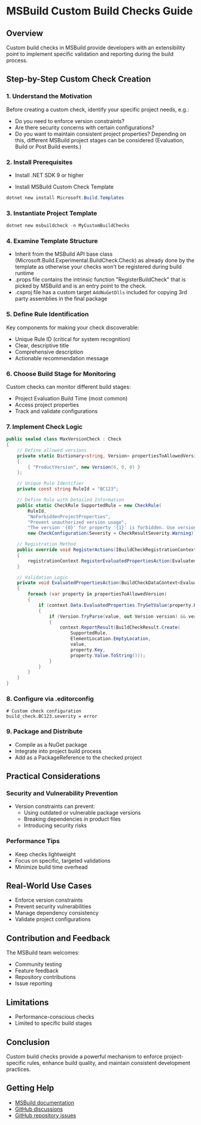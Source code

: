 # MSBuild Custom Build Checks Guide

## Overview
Custom build checks in MSBuild provide developers with an extensibility point to implement specific validation and reporting during the build process.

## Step-by-Step Custom Check Creation

### 1. Understand the Motivation
Before creating a custom check, identify your specific project needs, e.g.:
- Do you need to enforce version constraints?
- Are there security concerns with certain configurations?
- Do you want to maintain consistent project properties?
Depending on this, different MSBuild project stages can be considered (Evaluation, Build or Post Build events.)

### 2. Install Prerequisites
- Install .NET SDK 9 or higher

- Install MSBuild Custom Check Template
```powershell
dotnet new install Microsoft.Build.Templates
```

### 3. Instantiate Project Template
```powershell
dotnet new msbuildcheck -n MyCustomBuildChecks
```

### 4. Examine Template Structure
- Inherit from the MSBuild API base class (Microsoft.Build.Experimental.BuildCheck.Check) as already done by the template as otherwise your checks won't be registered during build runtime
- <CustomCheckName>.props file contains the intrinsic function "RegisterBuildCheck" that is picked by MSBuild and is an entry point to the check.
- <CustomCheckName>.csproj file has a custom target `AddNuGetDlls` included for copying 3rd party assemblies in the final package

### 5. Define Rule Identification
Key components for making your check discoverable:
- Unique Rule ID (critical for system recognition)
- Clear, descriptive title
- Comprehensive description
- Actionable recommendation message

### 6. Choose Build Stage for Monitoring
Custom checks can monitor different build stages:
- Project Evaluation Build Time (most common)
- Access project properties
- Track and validate configurations

### 7. Implement Check Logic
```csharp
public sealed class MaxVersionCheck : Check
{
    // Define allowed versions
    private static Dictionary<string, Version> propertiesToAllowedVersion = new Dictionary<string, Version>()
    {
        { "ProductVersion", new Version(6, 0, 0) }
    };

    // Unique Rule Identifier
    private const string RuleId = "BC123";

    // Define Rule with Detailed Information
    public static CheckRule SupportedRule = new CheckRule(
        RuleId,
        "NoForbiddenProjectProperties",
        "Prevent unauthorized version usage",
        "The version '{0}' for property '{1}' is forbidden. Use version '{2}' instead.",
        new CheckConfiguration(Severity = CheckResultSeverity.Warning));

    // Registration Method
    public override void RegisterActions(IBuildCheckRegistrationContext registrationContext)
    {
        registrationContext.RegisterEvaluatedPropertiesAction(EvaluatedPropertiesAction);
    }

    // Validation Logic
    private void EvaluatedPropertiesAction(BuildCheckDataContext<EvaluatedPropertiesCheckData> context)
    {
        foreach (var property in propertiesToAllowedVersion)
        {
            if (context.Data.EvaluatedProperties.TryGetValue(property.Key, out string value))
            {
                if (Version.TryParse(value, out Version version) && version > property.Value)
                {
                    context.ReportResult(BuildCheckResult.Create(
                        SupportedRule,
                        ElementLocation.EmptyLocation,
                        value,
                        property.Key,
                        property.Value.ToString()));
                }
            }
        }
    }
}
```

### 8. Configure via .editorconfig
```editorconfig
# Custom check configuration
build_check.BC123.severity = error
```

### 9. Package and Distribute
- Compile as a NuGet package
- Integrate into project build process
- Add as a PackageReference to the checked project

## Practical Considerations

### Security and Vulnerability Prevention
- Version constraints can prevent:
  - Using outdated or vulnerable package versions
  - Breaking dependencies in product files
  - Introducing security risks

### Performance Tips
- Keep checks lightweight
- Focus on specific, targeted validations
- Minimize build time overhead

## Real-World Use Cases
- Enforce version constraints
- Prevent security vulnerabilities
- Manage dependency consistency
- Validate project configurations

## Contribution and Feedback
The MSBuild team welcomes:
- Community testing
- Feature feedback
- Repository contributions
- Issue reporting

## Limitations
- Performance-conscious checks
- Limited to specific build stages

## Conclusion
Custom build checks provide a powerful mechanism to enforce project-specific rules, enhance build quality, and maintain consistent development practices.

## Getting Help
- [MSBuild documentation](https://github.com/dotnet/msbuild/tree/main/documentation/)
- [GitHub discussions](https://github.com/dotnet/msbuild/discussions)
- [GitHub repository issues](https://github.com/dotnet/msbuild/issues)